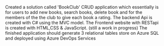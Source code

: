 Created a solution called 'BookClub' CRUD application which essentially is for users to add new books, search books, delete book and for the members of the the club to give each book a rating.
The backend Api is created with C# using the MVC model.
The Frontend website with RESTapi is created with HTML,CSS & JavaScript. (still a work in progress)
The finished application should generate 3 relational tables store on Azure SQL and deployed using Azure DevOps Services
